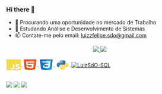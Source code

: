 ### Hi there 👋

- 🔭 Procurando uma oportunidade no mercado de Trabalho
- 🌱 Estudando Análise e Desenvolvimento de Sistemas 
- 📫 Contate-me pelo email: luizzfelipe.sdo@gmail.com
<div align="center">
  <a href="https://github.com/LuizSdO">
  <img height="180em" src="https://github-readme-stats.vercel.app/api?username=LuizSdO&show_icons=true&theme=dark&include_all_commits=true&count_private=true"/>
  <img height="180em" src="https://github-readme-stats.vercel.app/api/top-langs/?username=LuizSdO&layout=compact&langs_count=7&theme=dark"/>
</div>
<div style="display: inline_block"><br>
  <img align="center" alt="LuizSdO-Js" height="30" width="40" src="https://raw.githubusercontent.com/devicons/devicon/master/icons/javascript/javascript-plain.svg">
  <img align="center" alt="LuizSdO-HTML" height="30" width="40" src="https://raw.githubusercontent.com/devicons/devicon/master/icons/html5/html5-original.svg">
  <img align="center" alt="LuizSdO-CSS" height="30" width="40" src="https://raw.githubusercontent.com/devicons/devicon/master/icons/css3/css3-original.svg">
  <img align="center" alt="LuizSdO-Python" height="30" width="40" src="https://raw.githubusercontent.com/devicons/devicon/master/icons/python/python-original.svg">
  <img align="center" alt="LuizSdO-SQL" height="30" width="40" src="file:///C:/Users/luiz.oliveira/Downloads/mysql.svg">
 
 
 
 ##
 
<div> 
  <a href="https://instagram.com/luiz_sdo" target="_blank"><img src="https://img.shields.io/badge/-Instagram-%23E4405F?style=for-the-badge&logo=instagram&logoColor=white"   target="_blank"></a>
  <a href = "luizzfelipe.sdo@gmail.com"><img src="https://img.shields.io/badge/-Gmail-%23333?style=for-the-badge&logo=gmail&logoColor=white" target="_blank"></a>
  <a href="[www.linkedin.com/in/luiz-felipe-08b6a3230](https://www.linkedin.com/in/luiz-felipe-08b6a3230?lipi=urn%3Ali%3Apage%3Ad_flagship3_profile_view_base_contact_details%3BfJQaJTRIQLKBNQ%2Ftp3loIw%3D%3D)" target="_blank"><img src="https://img.shields.io/badge/-LinkedIn-%230077B5?style=for-the-badge&logo=linkedin&logoColor=white" target="_blank"></a> 
